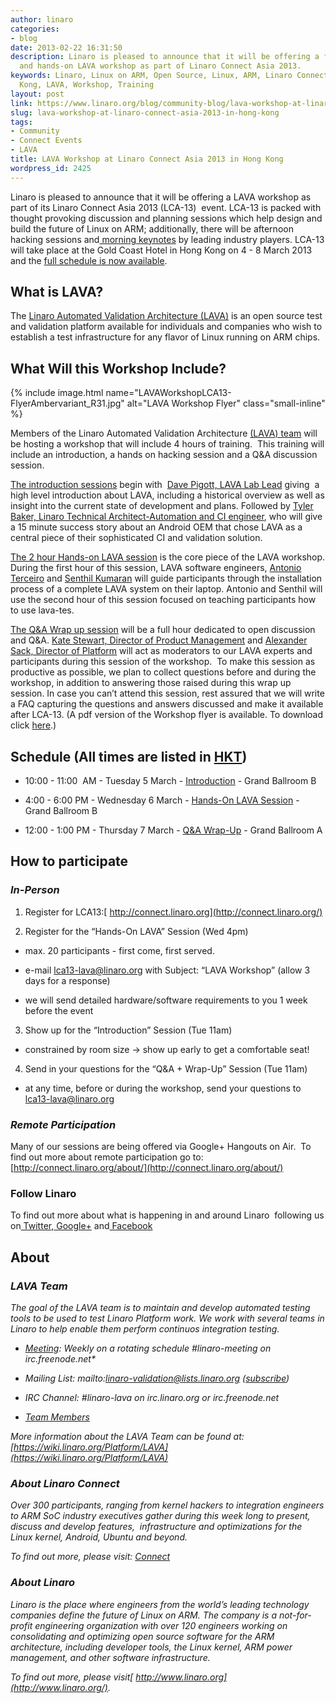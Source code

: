 ```yaml
---
author: linaro
categories:
- blog
date: 2013-02-22 16:31:50
description: Linaro is pleased to announce that it will be offering a four hour comprehensive
  and hands-on LAVA workshop as part of Linaro Connect Asia 2013.
keywords: Linaro, Linux on ARM, Open Source, Linux, ARM, Linaro Connect, LCA13-Hong
  Kong, LAVA, Workshop, Training
layout: post
link: https://www.linaro.org/blog/community-blog/lava-workshop-at-linaro-connect-asia-2013-in-hong-kong/
slug: lava-workshop-at-linaro-connect-asia-2013-in-hong-kong
tags:
- Community
- Connect Events
- LAVA
title: LAVA Workshop at Linaro Connect Asia 2013 in Hong Kong
wordpress_id: 2425
---
```


Linaro is pleased to announce that it will be offering a LAVA workshop as part of its Linaro Connect Asia 2013 (LCA-13)  event. LCA-13 is packed with thought provoking discussion and planning sessions which help design and build the future of Linux on ARM; additionally, there will be afternoon hacking sessions and[ morning keynotes](http://www.linaro.org/linaro-blog/2013/02/12/linaro-announces-keynote-speakers-for-linaro-connect-asia-2013/) by leading industry players. LCA-13 will take place at the Gold Coast Hotel in Hong Kong on 4 - 8 March 2013 and the [full schedule is now available](http://www.linaro.org/connect/schedule).

## What is LAVA?

The [Linaro Automated Validation Architecture (LAVA)](http://www.linaro.org/linaro-blog/2011/08/12/lava-fundamentals/) is an open source test and validation platform available for individuals and companies who wish to establish a test infrastructure for any flavor of Linux running on ARM chips.

## What Will this Workshop Include?

{% include image.html name="LAVAWorkshopLCA13-FlyerAmbervariant_R31.jpg" alt="LAVA Workshop Flyer" class="small-inline" %}

Members of the Linaro Automated Validation Architecture [(LAVA) team](http://www.linaro.org/linux-on-arm/meet-the-team/lava) will be hosting a workshop that will include 4 hours of training.  This training will include an introduction, a hands on hacking session and a Q&A discussion session.

[The introduction sessions](https://lca-13.zerista.com/event/member/72489) begin with  [Dave Pigott, LAVA Lab Lead](http://www.linaro.org/linux-on-arm/meet-the-team/dave-pigott/) giving  a high level introduction about LAVA, including a historical overview as well as insight into the current state of development and plans. Followed by [Tyler Baker, Linaro Technical Architect-Automation and CI engineer](/about/), who will give a 15 minute success story about an Android OEM that chose LAVA as a central piece of their sophisticated CI and validation solution.

[The 2 hour Hands-on LAVA session](https://lca-13.zerista.com/event/member/72677) is the core piece of the LAVA workshop. During the first hour of this session, LAVA software engineers, [Antonio Terceiro](/about/) and [Senthil Kumaran](http://www.linaro.org/linux-on-arm/meet-the-team/senthil-kumuran/) will guide participants through the installation process of a complete LAVA system on their laptop. Antonio and Senthil will use the second hour of this session focused on teaching participants how to use lava-tes.

[The Q&A Wrap up session](https://lca-13.zerista.com/event/member/72377) will be a full hour dedicated to open discussion and Q&A. [Kate Stewart, Director of Product Management](/about/) and [Alexander Sack, Director of Platform](/about/) will act as moderators to our LAVA experts and participants during this session of the workshop.  To make this session as productive as possible, we plan to collect questions before and during the workshop, in addition to answering those raised during this wrap up session. In case you can’t attend this session, rest assured that we will write a FAQ capturing the questions and answers discussed and make it available after LCA-13. (A pdf version of the Workshop flyer is available. To download click [here](/assets/downloads/LAVAWorkshopLCA13-FlyerAmbervariant_R3.pdf).)


## Schedule (All times are listed in [HKT](http://www.timeanddate.com/worldclock/converter.html))

  * 10:00 - 11:00  AM - Tuesday 5 March - [Introduction](https://lca-13.zerista.com/event/member/72489) - Grand Ballroom B


  * 4:00 - 6:00 PM - Wednesday 6 March - [Hands-On LAVA Session](https://lca-13.zerista.com/event/member/72677) - Grand Ballroom B


  * 12:00 - 1:00 PM - Thursday 7 March - [Q&A Wrap-Up](https://lca-13.zerista.com/event/member/72377) - Grand Ballroom A


## How to participate

### _In-Person_


1. Register for LCA13:[ http://connect.linaro.org](http://connect.linaro.org/)

2. Register for the “Hands-On LAVA” Session (Wed 4pm)

  * max. 20 participants - first come, first served.


  * e-mail lca13-lava@linaro.org with Subject: “LAVA Workshop” (allow 3 days for a response)


  * we will send detailed hardware/software requirements to you 1 week before the event


3. Show up for the “Introduction” Session (Tue 11am)


  * constrained by room size -> show up early to get a comfortable seat!


4. Send in your questions for the “Q&A + Wrap-Up” Session (Tue 11am)


  * at any time, before or during the workshop, send your questions to [lca13-lava@linaro.org](mailto:lca13-lava@linaro.org)


### _Remote Participation_


Many of our sessions are being offered via Google+ Hangouts on Air.  To find out more about remote participation go to: [http://connect.linaro.org/about/](http://connect.linaro.org/about/)


### **Follow Linaro**


To find out more about what is happening in and around Linaro  following us on[ Twitter](https://twitter.com/LinaroOrg),[ Google+](https://plus.google.com/+LinaroOnAir) and[ Facebook](https://www.facebook.com/LinaroOrg)


## About


### _LAVA Team_


_The goal of the LAVA team is to maintain and develop automated testing tools to be used to test Linaro Platform work. We work with several teams in Linaro to help enable them perform continuos integration testing._


  * _[Meeting](https://wiki.linaro.org/Platform/LAB): Weekly on a rotating schedule #linaro-meeting on irc.freenode.net*_


  * _Mailing List: mailto:linaro-validation@lists.linaro.org ([subscribe](http://lists.linaro.org/mailman/listinfo/linaro-validation))_


  * _IRC Channel: #linaro-lava on irc.linaro.org or irc.freenode.net_


  * _[Team Members](http://www.linaro.org/linux-on-arm/meet-the-team/lava)_


_More information about the LAVA Team can be found at: [https://wiki.linaro.org/Platform/LAVA](https://wiki.linaro.org/Platform/LAVA)_


### _About Linaro Connect_


_Over 300 participants, ranging from kernel hackers to integration engineers to ARM SoC industry executives gather during this week long to present, discuss and develop features,  infrastructure and optimizations for the Linux kernel, Android, Ubuntu and beyond._

_To find out more, please visit: [Connect](http://connect.linaro.org)_


### _About Linaro_


_Linaro is the place where engineers from the world’s leading technology companies define the future of Linux on ARM. The company is a not-for-profit engineering organization with over 120 engineers working on consolidating and optimizing open source software for the ARM architecture, including developer tools, the Linux kernel, ARM power management, and other software infrastructure._

_To find out more, please visit[ http://www.linaro.org](http://www.linaro.org/)._